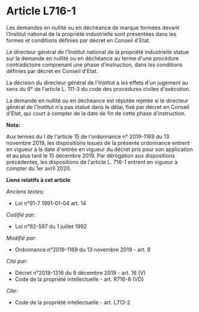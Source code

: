 # Article L716-1

Les demandes en nullité ou en déchéance de marque formées devant l'Institut national de la propriété industrielle sont
présentées dans les formes et conditions définies par décret en Conseil d'Etat.

Le directeur général de l'Institut national de la propriété industrielle statue sur la demande en nullité ou en déchéance au
terme d'une procédure contradictoire comprenant une phase d'instruction, dans les conditions définies par décret en Conseil
d'Etat.

La décision du directeur général de l'Institut a les effets d'un jugement au sens du 6° de l'article L. 111-3 du code des
procédures civiles d'exécution.

La demande en nullité ou en déchéance est réputée rejetée si le directeur général de l'Institut n'a pas statué dans le délai,
fixé par décret en Conseil d'Etat, qui court à compter de la date de fin de cette phase d'instruction.

**Nota:**

Aux termes du I de l'article 15 de l'ordonnance n° 2019-1169 du 13 novembre 2019, les dispositions issues de la présente
ordonnance entrent en vigueur à la date d'entrée en vigueur du décret pris pour son application et au plus tard le 15
décembre 2019. Par dérogation aux dispositions précédentes, les dispositions de l'article L. 716-1 entrent en vigueur à
compter du 1er avril 2020.

**Liens relatifs à cet article**

_Anciens textes_:

  - Loi n°91-7 1991-01-04 art. 14

_Codifié par_:

  - Loi n°92-597 du 1 juillet 1992

_Modifié par_:

  - Ordonnance n°2019-1169 du 13 novembre 2019 - art. 8

_Cité par_:

  - Décret n°2019-1316 du 9 décembre 2019 - art. 16 (V)
  - Code de la propriété intellectuelle - art. R716-8 (VD)

_Cite_:

  - Code de la propriété intellectuelle - art. L713-2
